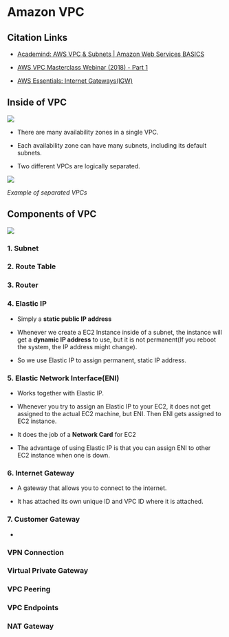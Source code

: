 # Amazon VPC

## Citation Links

- [Academind: AWS VPC & Subnets | Amazon Web Services BASICS](https://www.youtube.com/watch?v=bGDMeD6kOz0&t=597s)

- [AWS VPC Masterclass Webinar (2018) - Part 1](https://www.youtube.com/watch?v=LX5lHYGFcnA)

- [AWS Essentials: Internet Gateways(IGW)](https://www.youtube.com/watch?v=pAOrBxZ7584)

## Inside of VPC

![](https://img1.daumcdn.net/thumb/R1280x0/?scode=mtistory2&fname=http%3A%2F%2Fcfile29.uf.tistory.com%2Fimage%2F99B007485C5FE87417CB1D)

- There are many availability zones in a single VPC.

- Each availability zone can have many subnets, including its default subnets.

- Two different VPCs are logically separated.

![](https://docs.aws.amazon.com/vpc/latest/peering/images/two-vpcs-to-two-subnets-one-vpc-diagram.png)

*Example of separated VPCs*

## Components of VPC

![](https://www.girishtech.com/wp-content/uploads/2018/10/VPC_Components.png)

### 1. Subnet

### 2. Route Table

### 3. Router

### 4. Elastic IP

- Simply a **static public IP address**

- Whenever we create a EC2 Instance inside of a subnet, the instance will get a **dynamic IP address** to use, but it is not permanent(If you reboot the system, the IP address might change).

- So we use Elastic IP to assign permanent, static IP address.

### 5. Elastic Network Interface(ENI)

- Works together with Elastic IP.

- Whenever you try to assign an Elastic IP to your EC2, it does not get assigned to the actual EC2 machine, but ENI. Then ENI gets assigned to EC2 instance.

- It does the job of a **Network Card** for EC2

- The advantage of using Elastic IP is that you can assign ENI to other EC2 instance when one is down.

### 6. Internet Gateway

- A gateway that allows you to connect to the internet.

- It has attached its own unique ID and VPC ID where it is attached.

### 7. Customer Gateway

-

### VPN Connection

### Virtual Private Gateway

### VPC Peering

### VPC Endpoints

### NAT Gateway
